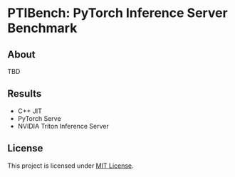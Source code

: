 # PTIBench: PyTorch Inference Server Benchmark

## About
TBD

## Results
- C++ JIT
- PyTorch Serve
- NVIDIA Triton Inference Server

## License
This project is licensed under [MIT License](LICENSE).